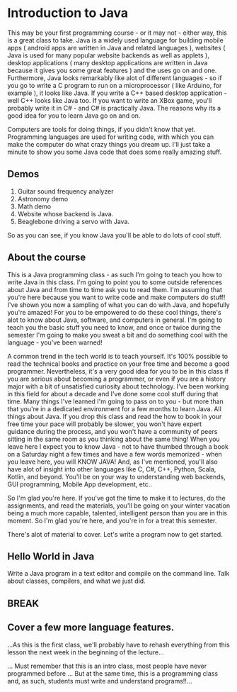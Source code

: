 # Introduction to Java
This may be your first programming course - or it may not - either way, this is a great class to take. Java is a widely used language for building mobile apps ( android apps are written in Java and related languages ), websites ( Java is used for many popular website backends as well as applets ), desktop applications ( many desktop applications are written in Java because it gives you some great features ) and the uses go on and one. Furthermore, Java looks remarkably like alot of different languages - so if you go to write a C program to run on a microprocessor ( like Arduino, for example ), it looks like Java. If you write a C++ based desktop application  - well C++ looks like Java too. If you want to write an XBox game, you'll probably write it in C# - and C# is practically Java. The reasons why its a good idea for you to learn Java go on and on. 

Computers are tools for doing things, if you didn't know that yet. Programming languages are used for writing code, with which you can make the computer do what crazy things you dream up. I'll just take a minute to show you some Java code that does some really amazing stuff. 

## Demos
1. Guitar sound frequency analyzer
2. Astronomy demo
3. Math demo
4. Website whose backend is Java.
5. Beaglebone driving a servo with Java.

So as you can see, if you know Java you'll be able to do lots of cool stuff. 

## About the course 
This is a Java programming class - as such I'm going to teach you how to write Java in this class. I'm going to point you to some outside references about Java and from time to time ask you to read them. I'm assuming that you're here because you want to write code and make computers do stuff! I've shown you now a sampling of what you can do with Java, and hopefully you're amazed! For you to be empowered to do these cool things, there's alot to know about Java, software, and computers in general. I'm going to teach you the basic stuff you need to know, and once or twice during the semester I'm going to make you sweat a bit and do something cool with the language - you've been warned!

A common trend in the tech world is to teach yourself. It's 100% possible to read the technical books and practice on your free time and become a good programmer. Nevertheless, it's a very good idea for you to be in this class if you are serious about becoming a programmer, or even if you are a history major with a bit of unsatisfied curiosity about technology. I've been working in this field for about a decade and I've done some cool stuff during that time. Many things I've learned I'm going to pass on to you - but more than that you're in a dedicated environment for a few months to learn Java. All things about Java. If you drop this class and read the how to book in your free time your pace will probably be slower, you won't have expert guidance during the process, and you  won't have a community of peers sitting in the same room as you thinking about the same thing! When you leave here I expect you to know Java - not to have thumbed through a book on a Saturday night a few times and have a few words memorized  - when you leave here, you will KNOW JAVA! And, as I've mentioned, you'll also have alot of insight into other languages like C, C#, C++, Python, Scala, Kotlin, and beyond. You'll be on your way to understanding web backends, GUI programming, Mobile App development, etc.. 

So I'm glad you're here. If you've got the time to make it to lectures, do the assignments, and read the materials, you'll be going on your winter vacation being a much more capable, talented, intelligent person than you are in this moment. So I'm glad you're here, and you're in for a treat this semester.

There's alot of material to cover. Let's write a program now to get started.

## Hello World in Java
Write a Java program in a text editor and compile on the command line.
Talk about classes, compilers, and what we just did.

## BREAK

## Cover a few more language features.

...As this is the first class, we'll probably have to rehash everything from this lesson the next week in the beginning of the lecture...

... Must remember that this is an intro class, most people have never programmed before ... But at the same time, this is a programming class and, as such, students must write and understand programs!!...
